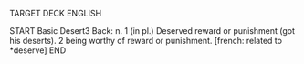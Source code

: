 TARGET DECK
ENGLISH

START
Basic
Desert3
Back: n. 1 (in pl.) Deserved reward or punishment (got his deserts). 2 being worthy of reward or punishment. [french: related to *deserve]
END
